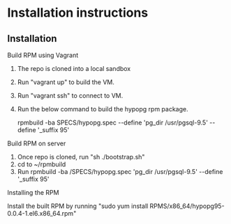 # Installation instructions

## Installation

Build RPM using Vagrant

1. The repo is cloned into a local sandbox
2. Run "vagrant up" to build the VM.
3. Run "vagrant ssh" to connect to VM.
4. Run the below command to build the hypopg rpm package.

    rpmbuild -ba SPECS/hypopg.spec --define 'pg_dir /usr/pgsql-9.5' --define '_suffix 95'

Build RPM on server

1. Once repo is cloned, run "sh ./bootstrap.sh"
2. cd to ~/rpmbuild 
3. Run rpmbuild -ba /SPECS/hypopg.spec 'pg_dir /usr/pgsql-9.5' --define '_suffix 95'

Installing the RPM 

Install the built RPM by running "sudo yum install RPMS/x86_64/hypopg95-0.0.4-1.el6.x86_64.rpm"


